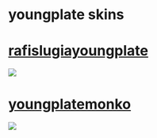 # youngplate skins

# [rafislugiayoungplate](https://rabus.s-ul.eu/imDA8aRk)
![](https://cdn.discordapp.com/attachments/640104507673411604/1234163244910776392/screenshot034.jpg?ex=66365317&is=66350197&hm=2036011b3b79147bf481306e742f94eca234bbc80cbd4a60bd8847dbfdb8b5cd&)

# [youngplatemonko](https://rabus.s-ul.eu/7KEgBZkB)
![](https://cdn.discordapp.com/attachments/640104507673411604/1238201475205959743/screenshot067.jpg?ex=663e6c7c&is=663d1afc&hm=1fc2ec652644e1c3170650b9581f9f04bea50eef1ac350877f25042089d85a23&)
